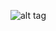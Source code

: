 
![alt tag](https://user-images.githubusercontent.com/15699388/31064046-88cec9ac-a706-11e7-8db9-5e957fa9e6a7.PNG)
